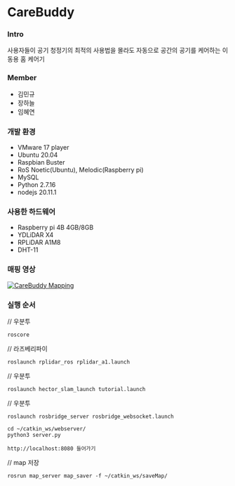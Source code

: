 # CareBuddy

### Intro
사용자들이 공기 청정기의 최적의 사용법을 몰라도 자동으로 공간의 공기를 케어하는 이동용 홈 케어기

### Member
- 김민규
- 장하늘
- 임혜연

### 개발 환경
- VMware 17 player
- Ubuntu 20.04
- Raspbian Buster
- RoS Noetic(Ubuntu), Melodic(Raspberry pi)
- MySQL
- Python 2.7.16
- nodejs 20.11.1

### 사용한 하드웨어
- Raspberry pi 4B 4GB/8GB
- YDLiDAR X4
- RPLiDAR A1M8
- DHT-11

### 매핑 영상
[![CareBuddy Mapping](https://img.youtube.com/vi/ebhQJ1M6wfo/0.jpg)](https://www.youtube.com/watch?v=ebhQJ1M6wfo)

### 실행 순서
// 우분투

    roscore

// 라즈베리파이

    roslaunch rplidar_ros rplidar_a1.launch 

// 우분투

    roslaunch hector_slam_launch tutorial.launch

// 우분투

    roslaunch rosbridge_server rosbridge_websocket.launch

    cd ~/catkin_ws/webserver/
    python3 server.py

    http://localhost:8080 들어가기

// map 저장

    rosrun map_server map_saver -f ~/catkin_ws/saveMap/

